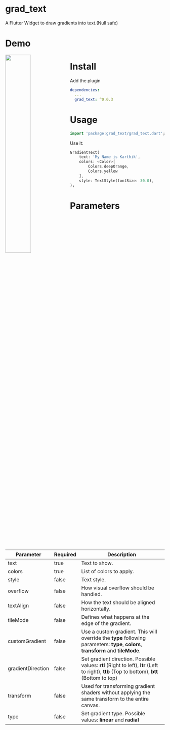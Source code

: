 # grad_text

A Flutter Widget to draw gradients into text.(Null safe)

# Demo

<img src="https://user-images.githubusercontent.com/62179996/151789079-352c06b6-c9be-4788-97bb-fffb70fa0750.png" width="40%" align="left" padding='50'/>


# Install

Add the plugin

```yaml
dependencies:
  ...
  grad_text: ^0.0.3
```

# Usage

```dart
import 'package:grad_text/grad_text.dart';
```

Use it:

```dart
GradientText(
    text: 'My Name is Karthik',
    colors: <Color>[
        Colors.deepOrange,
        Colors.yellow
    ],
    style: TextStyle(fontSize: 30.0),
);
```

# Parameters

| Parameter 	| Required 	| Description 	|
|-	|-	|-	|
| text 	| true 	| Text to show. 	|
| colors 	| true 	| List of colors to apply. 	|
| style 	| false 	| Text style. 	|
| overflow 	| false 	| How visual overflow should be handled. 	|
| textAlign 	| false 	| How the text should be aligned horizontally. 	|
| tileMode 	| false 	| Defines what happens at the edge of the gradient. 	|
| customGradient 	| false 	| Use a custom gradient. This will override the **type** following parameters: **type**, **colors**, **transform** and **tileMode**. 	|
| gradientDirection 	| false 	| Set gradient direction. Possible values: **rtl** (Right to left), **ltr** (Left to right), **ttb** (Top to bottom), **btt** (Bottom to top) 	|
| transform 	| false 	| Used for transforming gradient shaders without applying the same transform to the entire canvas. 	|
| type 	| false 	| Set gradient type. Possible values: **linear** and **radial** 	|	
